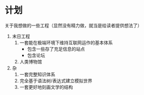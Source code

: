 # 计划
关于我想做的一些工程（显然没有精力做，就当是给读者提供想法了）
1. 末日工程
	1. 一套能在极端环境下维持互联网运作的基本体系
		* 包含一些存了充足信息的站点
		* 包含论坛
	2. 人类博物馆
2. 杂
	1. 一套完整知识体系
	2. 完全基于语法树/表达式建立模拟世界
	3. 一套更好地刻画文学的结构
